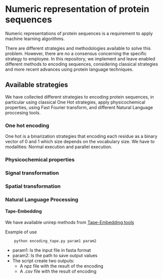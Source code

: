 # Numeric representation of protein sequences

Numeric representations of protein sequences is a requirement to apply machine learning algorithms.

There are different strategies and methodologies available to solve this problem. However, there are no a consensus 
concerning the specific strategy to employee. In this repository, we implement and leave enabled different methods to encoding 
sequences, considering classical strategies and more recent advances using protein language techniques.

## Available strategies

We have collected different strategies to encoding protein sequences, in particular using classical One Hot strategies, apply physicochemical 
properties, using Fast Fourier transform, and different Natural Language proccesing tools.

### One hot encoding

One hot is a binarization strategies that encoding each residue as a binary vector of 0 and 1 which size depends on
the vocabulary size. We have to modalities: Normal execution and parallel execution. 

### Physicochemical properties

### Signal transformation

### Spatial transformation

### Natural Language Processing

#### Tape-Embedding

We have available unirep methods from [Tape-Embedding tools](https://github.com/songlab-cal/tape)

Example of use 

```
    python encoding_tape.py param1 param2
```

- param1: Is the input file in fasta format
- param2: Is the path to save output values
- The script create two outputs:
  - A npz file with the result of the encoding
  - A .csv file with the result of encoding


